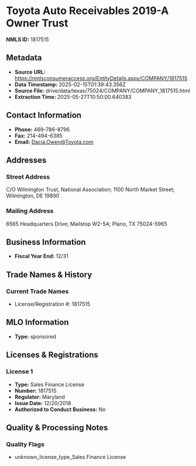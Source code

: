 # Toyota Auto Receivables 2019-A Owner Trust

**NMLS ID:** 1817515

## Metadata
- **Source URL:** https://nmlsconsumeraccess.org/EntityDetails.aspx/COMPANY/1817515
- **Data Timestamp:** 2025-02-15T01:39:43.356Z
- **Source File:** drive/data/texas/75024/COMPANY/COMPANY_1817515.html
- **Extraction Time:** 2025-05-27T10:50:00.640383

## Contact Information
- **Phone:** 469-786-8796
- **Fax:** 214-494-6385
- **Email:** Dacia.Owen@Toyota.com

## Addresses
### Street Address
C/O Wilmington Trust, National Association; 1100 North Market Street; Wilmington, DE 19890

### Mailing Address
6565 Headquarters Drive; Mailstop W2-5A; Plano, TX 75024-5965

## Business Information
- **Fiscal Year End:** 12/31

## Trade Names & History
### Current Trade Names
- License/Registration #: 1817515

## MLO Information
- **Type:** sponsored

## Licenses & Registrations

### License 1
- **Type:** Sales Finance License
- **Number:** 1817515
- **Regulator:** Maryland
- **Issue Date:** 12/20/2018
- **Authorized to Conduct Business:** No

## Quality & Processing Notes
### Quality Flags
- unknown_license_type_Sales Finance License
